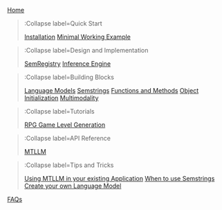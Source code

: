 [Home](/)

> :Collapse label=Quick Start
>
> [Installation](/docs/quickstart/installation)
> [Minimal Working Example](/docs/quickstart/minimal-working-example)

> :Collapse label=Design and Implementation
>
> [SemRegistry](/docs/design-impl/sem_registry)
> [Inference Engine](/docs/design-impl/inference_engine)


> :Collapse label=Building Blocks
>
> [Language Models](/docs/building-blocks/language_models)
> [Semstrings](/docs/building-blocks/semstrings)
> [Functions and Methods](/docs/building-blocks/functions_methods)
> [Object Initialization](/docs/building-blocks/object_init)
> [Multimodality](/docs/building-blocks/multimodality)

> :Collapse label=Tutorials
>
> [RPG Game Level Generation](/docs/tutorials/rpg_game)

> :Collapse label=API Reference
>
> [MTLLM](/docs/api/mtllm)


> :Collapse label=Tips and Tricks
>
> [Using MTLLM in your existing Application](/docs/tips-n-tricks/existing_application)
> [When to use Semstrings](/docs/tips-n-tricks/when_to_use_semstrings)
> [Create your own Language Model](/docs/tips-n-tricks/create_own_lm)

[FAQs](/docs/faqs)